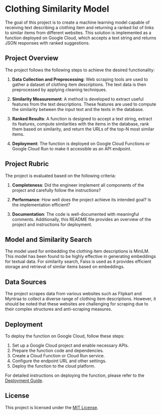 
# Clothing Similarity Model

The goal of this project is to create a machine learning model capable of receiving text describing a clothing item and returning a ranked list of links to similar items from different websites. This solution is implemented as a function deployed on Google Cloud, which accepts a text string and returns JSON responses with ranked suggestions.

## Project Overview

The project follows the following steps to achieve the desired functionality:

1. **Data Collection and Preprocessing**: Web scraping tools are used to gather a dataset of clothing item descriptions. The text data is then preprocessed by applying cleaning techniques.

2. **Similarity Measurement**: A method is developed to extract useful features from the text descriptions. These features are used to compute the similarity between the input text and the texts in the database.

3. **Ranked Results**: A function is designed to accept a text string, extract its features, compute similarities with the items in the database, rank them based on similarity, and return the URLs of the top-N most similar items.

4. **Deployment**: The function is deployed on Google Cloud Functions or Google Cloud Run to make it accessible as an API endpoint.

## Project Rubric

The project is evaluated based on the following criteria:

1. **Completeness**: Did the engineer implement all components of the project and carefully follow the instructions?

2. **Performance**: How well does the project achieve its intended goal? Is the implementation efficient?

3. **Documentation**: The code is well-documented with meaningful comments. Additionally, this README file provides an overview of the project and instructions for deployment.

## Model and Similarity Search

The model used for embedding the clothing item descriptions is MiniLM. This model has been found to be highly effective in generating embeddings for textual data. For similarity search, Faiss is used as it provides efficient storage and retrieval of similar items based on embeddings.

## Data Sources

The project scrapes data from various websites such as Flipkart and Myntraa to collect a diverse range of clothing item descriptions. However, it should be noted that these websites are challenging for scraping due to their complex structures and anti-scraping measures.

## Deployment

To deploy the function on Google Cloud, follow these steps:

1. Set up a Google Cloud project and enable necessary APIs.
2. Prepare the function code and dependencies.
3. Create a Cloud Function or Cloud Run service.
4. Configure the endpoint URL and other settings.
5. Deploy the function to the cloud platform.

For detailed instructions on deploying the function, please refer to the [Deployment Guide](deployment.md).

## License

This project is licensed under the [MIT License](LICENSE).

